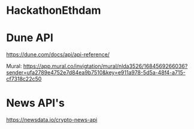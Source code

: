 # HackathonEthdam

# Dune API
https://dune.com/docs/api/api-reference/

Mural: https://app.mural.co/invigtation/mural/nlda3526/1684569266036?sender=ufa2789e4752e7d84ea9b7510&key=e911a978-5d5a-48f4-a715-cf7318c22c50


# News API's 
https://newsdata.io/crypto-news-api 

